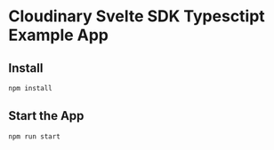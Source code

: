# Cloudinary Svelte SDK Typesctipt Example App

## Install


```bash
npm install
```

## Start the App

```bash
npm run start
```
